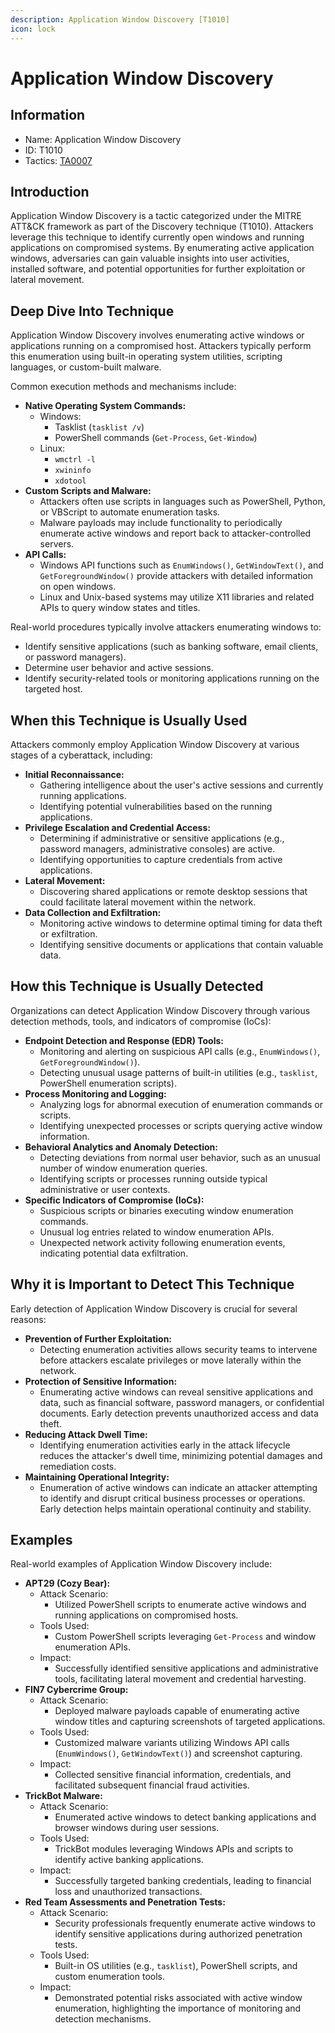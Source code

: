 ```yaml
---
description: Application Window Discovery [T1010]
icon: lock
---
```


# Application Window Discovery

## Information

* Name: Application Window Discovery
* ID: T1010
* Tactics: [TA0007](./)

## Introduction

Application Window Discovery is a tactic categorized under the MITRE ATT\&CK framework as part of the Discovery technique (T1010). Attackers leverage this technique to identify currently open windows and running applications on compromised systems. By enumerating active application windows, adversaries can gain valuable insights into user activities, installed software, and potential opportunities for further exploitation or lateral movement.

## Deep Dive Into Technique

Application Window Discovery involves enumerating active windows or applications running on a compromised host. Attackers typically perform this enumeration using built-in operating system utilities, scripting languages, or custom-built malware.

Common execution methods and mechanisms include:

* **Native Operating System Commands:**
  * Windows:
    * Tasklist (`tasklist /v`)
    * PowerShell commands (`Get-Process`, `Get-Window`)
  * Linux:
    * `wmctrl -l`
    * `xwininfo`
    * `xdotool`
* **Custom Scripts and Malware:**
  * Attackers often use scripts in languages such as PowerShell, Python, or VBScript to automate enumeration tasks.
  * Malware payloads may include functionality to periodically enumerate active windows and report back to attacker-controlled servers.
* **API Calls:**
  * Windows API functions such as `EnumWindows()`, `GetWindowText()`, and `GetForegroundWindow()` provide attackers with detailed information on open windows.
  * Linux and Unix-based systems may utilize X11 libraries and related APIs to query window states and titles.

Real-world procedures typically involve attackers enumerating windows to:

* Identify sensitive applications (such as banking software, email clients, or password managers).
* Determine user behavior and active sessions.
* Identify security-related tools or monitoring applications running on the targeted host.

## When this Technique is Usually Used

Attackers commonly employ Application Window Discovery at various stages of a cyberattack, including:

* **Initial Reconnaissance:**
  * Gathering intelligence about the user's active sessions and currently running applications.
  * Identifying potential vulnerabilities based on the running applications.
* **Privilege Escalation and Credential Access:**
  * Determining if administrative or sensitive applications (e.g., password managers, administrative consoles) are active.
  * Identifying opportunities to capture credentials from active applications.
* **Lateral Movement:**
  * Discovering shared applications or remote desktop sessions that could facilitate lateral movement within the network.
* **Data Collection and Exfiltration:**
  * Monitoring active windows to determine optimal timing for data theft or exfiltration.
  * Identifying sensitive documents or applications that contain valuable data.

## How this Technique is Usually Detected

Organizations can detect Application Window Discovery through various detection methods, tools, and indicators of compromise (IoCs):

* **Endpoint Detection and Response (EDR) Tools:**
  * Monitoring and alerting on suspicious API calls (e.g., `EnumWindows()`, `GetForegroundWindow()`).
  * Detecting unusual usage patterns of built-in utilities (e.g., `tasklist`, PowerShell enumeration scripts).
* **Process Monitoring and Logging:**
  * Analyzing logs for abnormal execution of enumeration commands or scripts.
  * Identifying unexpected processes or scripts querying active window information.
* **Behavioral Analytics and Anomaly Detection:**
  * Detecting deviations from normal user behavior, such as an unusual number of window enumeration queries.
  * Identifying scripts or processes running outside typical administrative or user contexts.
* **Specific Indicators of Compromise (IoCs):**
  * Suspicious scripts or binaries executing window enumeration commands.
  * Unusual log entries related to window enumeration APIs.
  * Unexpected network activity following enumeration events, indicating potential data exfiltration.

## Why it is Important to Detect This Technique

Early detection of Application Window Discovery is crucial for several reasons:

* **Prevention of Further Exploitation:**
  * Detecting enumeration activities allows security teams to intervene before attackers escalate privileges or move laterally within the network.
* **Protection of Sensitive Information:**
  * Enumerating active windows can reveal sensitive applications and data, such as financial software, password managers, or confidential documents. Early detection prevents unauthorized access and data theft.
* **Reducing Attack Dwell Time:**
  * Identifying enumeration activities early in the attack lifecycle reduces the attacker's dwell time, minimizing potential damages and remediation costs.
* **Maintaining Operational Integrity:**
  * Enumeration of active windows can indicate an attacker attempting to identify and disrupt critical business processes or operations. Early detection helps maintain operational continuity and stability.

## Examples

Real-world examples of Application Window Discovery include:

* **APT29 (Cozy Bear):**
  * Attack Scenario:
    * Utilized PowerShell scripts to enumerate active windows and running applications on compromised hosts.
  * Tools Used:
    * Custom PowerShell scripts leveraging `Get-Process` and window enumeration APIs.
  * Impact:
    * Successfully identified sensitive applications and administrative tools, facilitating lateral movement and credential harvesting.
* **FIN7 Cybercrime Group:**
  * Attack Scenario:
    * Deployed malware payloads capable of enumerating active window titles and capturing screenshots of targeted applications.
  * Tools Used:
    * Customized malware variants utilizing Windows API calls (`EnumWindows()`, `GetWindowText()`) and screenshot capturing.
  * Impact:
    * Collected sensitive financial information, credentials, and facilitated subsequent financial fraud activities.
* **TrickBot Malware:**
  * Attack Scenario:
    * Enumerated active windows to detect banking applications and browser windows during user sessions.
  * Tools Used:
    * TrickBot modules leveraging Windows APIs and scripts to identify active banking applications.
  * Impact:
    * Successfully targeted banking credentials, leading to financial loss and unauthorized transactions.
* **Red Team Assessments and Penetration Tests:**
  * Attack Scenario:
    * Security professionals frequently enumerate active windows to identify sensitive applications during authorized penetration tests.
  * Tools Used:
    * Built-in OS utilities (e.g., `tasklist`), PowerShell scripts, and custom enumeration tools.
  * Impact:
    * Demonstrated potential risks associated with active window enumeration, highlighting the importance of monitoring and detection mechanisms.
